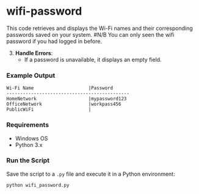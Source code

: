 # wifi-password

This code retrieves and displays the Wi-Fi names and their corresponding passwords saved on your system.
#N/B
    You can only seen the wifi password if you had          logged in before.


3. **Handle Errors**:
    - If a password is unavailable, it displays an empty field.

### Example Output
```
Wi-Fi Name                    |Password
---------------------------------------------
HomeNetwork                   |mypassword123
OfficeNetwork                 |workpass456
PublicWiFi                    |
```
### Requirements
- Windows OS
- Python 3.x

### Run the Script
Save the script to a `.py` file and execute it in a Python environment:
```bash
python wifi_password.py
```
